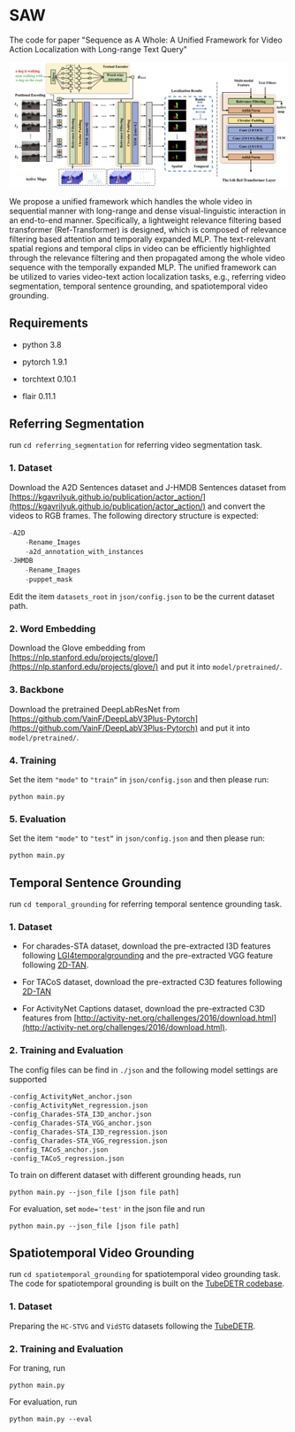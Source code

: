 # SAW

The code for paper "Sequence as A Whole: A Unified Framework for Video Action Localization with Long-range Text Query"

![](./docs/net.png)

We propose a unified framework which handles the whole video in sequential manner with long-range and dense visual-linguistic interaction in an end-to-end manner. Specifically, a lightweight relevance filtering based transformer (Ref-Transformer) is designed, which is composed of relevance filtering based attention and temporally expanded MLP. The text-relevant spatial regions and temporal clips in video can be efficiently highlighted through the relevance filtering and then propagated among the whole video sequence with the temporally expanded MLP. The unified framework can be utilized to varies video-text action localization tasks, e.g., referring video segmentation, temporal sentence grounding, and spatiotemporal video grounding. 

## Requirements

* python 3.8

* pytorch 1.9.1

* torchtext 0.10.1

* flair 0.11.1

## Referring Segmentation

run `cd referring_segmentation` for referring video segmentation task.

### 1. Dataset

Download the A2D Sentences dataset and J-HMDB Sentences dataset from [https://kgavrilyuk.github.io/publication/actor_action/](https://kgavrilyuk.github.io/publication/actor_action/) and convert the videos to RGB frames. The following directory structure is expected:
```python
-A2D
    -Rename_Images
    -a2d_annotation_with_instances
-JHMDB
    -Rename_Images
    -puppet_mask
```
Edit the item `datasets_root` in `json/config.json` to be the current dataset path.

### 2. Word Embedding

Download the Glove embedding from [https://nlp.stanford.edu/projects/glove/](https://nlp.stanford.edu/projects/glove/) and put it into `model/pretrained/`.

### 3. Backbone

Download the pretrained DeepLabResNet from [https://github.com/VainF/DeepLabV3Plus-Pytorch](https://github.com/VainF/DeepLabV3Plus-Pytorch) and put it into `model/pretrained/`. 

### 4. Training

Set the item `"mode"` to `"train“` in `json/config.json` and then please run:
```
python main.py
```
### 5. Evaluation

Set the item `"mode"` to `"test“` in `json/config.json` and then please run:
```
python main.py
``` 

## Temporal Sentence Grounding

run `cd temporal_grounding` for referring temporal sentence grounding task.

### 1. Dataset

* For charades-STA dataset, download the pre-extracted I3D features following [LGI4temporalgrounding](https://github.com/JonghwanMun/LGI4temporalgrounding) and the pre-extracted VGG feature following [2D-TAN](https://github.com/microsoft/VideoX/tree/master/2D-TAN).

* For TACoS dataset, download the pre-extracted C3D features following [2D-TAN](https://github.com/microsoft/VideoX/tree/master/2D-TAN)

* For ActivityNet Captions dataset, download the pre-extracted C3D features from [http://activity-net.org/challenges/2016/download.html](http://activity-net.org/challenges/2016/download.html).

### 2. Training and Evaluation

The config files can be find in `./json` and the following model settings are supported

```
-config_ActivityNet_anchor.json
-config_ActivityNet_regression.json
-config_Charades-STA_I3D_anchor.json
-config_Charades-STA_VGG_anchor.json
-config_Charades-STA_I3D_regression.json
-config_Charades-STA_VGG_regression.json
-config_TACoS_anchor.json
-config_TACoS_regression.json
```

To train on different dataset with different grounding heads, run

```
python main.py --json_file [json file path]
```

For evaluation, set `mode='test'` in the json file and run 

```
python main.py --json_file [json file path]
```

## Spatiotemporal Video Grounding

run `cd spatiotemporal_grounding` for spatiotemporal video grounding task. The code for spatiotemporal grounding is built on the [TubeDETR codebase](https://github.com/antoyang/TubeDETR).

### 1. Dataset

Preparing the `HC-STVG` and `VidSTG` datasets following the [TubeDETR](https://github.com/antoyang/TubeDETR).

### 2. Training and Evaluation

For traning, run

```
python main.py
```

For evaluation, run

```
python main.py --eval
```